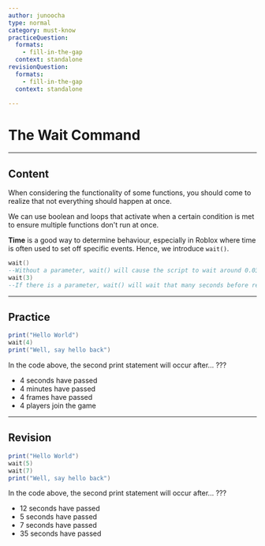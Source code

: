 ```yaml
---
author: junoocha
type: normal
category: must-know
practiceQuestion:
  formats:
    - fill-in-the-gap
  context: standalone
revisionQuestion:
  formats:
    - fill-in-the-gap
  context: standalone

---
```


# The Wait Command
---

## Content

When considering the functionality of some functions, you should come to realize that not everything should happen at once. 

We can use boolean and loops that activate when a certain condition is met to ensure multiple functions don't run at once.

**Time** is a good way to determine behaviour, especially in Roblox where time is often used to set off specific events. Hence, we introduce `wait()`.

```lua
wait()
--Without a parameter, wait() will cause the script to wait around 0.03 seconds before reading the next line.
wait(3)
--If there is a parameter, wait() will wait that many seconds before reading the next line. E.g. this will wait 3 seconds.
```

---

## Practice
```lua
print("Hello World")
wait(4)
print("Well, say hello back")
```
In the code above, the second print statement will occur after... ???

- 4 seconds have passed
- 4 minutes have passed
- 4 frames have passed
- 4 players join the game

---

## Revision

```lua
print("Hello World")
wait(5)
wait(7)
print("Well, say hello back")
```
In the code above, the second print statement will occur after... ???

- 12 seconds have passed
- 5 seconds have passed
- 7 seconds have passed
- 35 seconds have passed